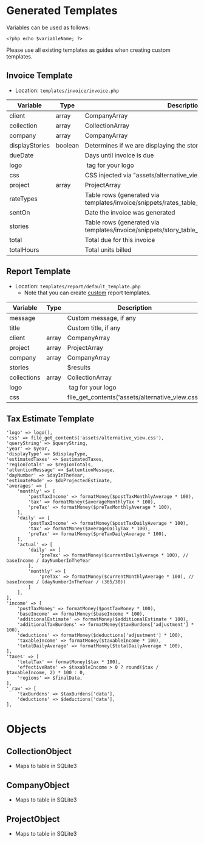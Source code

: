 
# Generated Templates

Variables can be used as follows:

```
<?php echo $variableName; ?>
```

Please use all existing templates as guides when creating custom templates.

## Invoice Template

- Location: `templates/invoice/invoice.php`

| Variable       | Type    | Description                                                                                  |
| -------------- | ------- | -------------------------------------------------------------------------------------------- |
| client         | array   | CompanyArray                                                                                 |
| collection     | array   | CollectionArray                                                                              |
| company        | array   | CompanyArray                                                                                 |
| displayStories | boolean | Determines if we are displaying the story table or not                                       |
| dueDate        |         | Days until invoice is due                                                                    |
| logo           |         | <img> tag for your logo                                                                      |
| css            |         | CSS injected via "assets/alternative_view.css"                                               |
| project        | array   | ProjectArray                                                                                 |
| rateTypes      |         | Table rows (generated via templates/invoice/snippets/rates_table_entry.php)                  |
| sentOn         |         | Date the invoice was generated                                                               |
| stories        |         | Table rows (generated via templates/invoice/snippets/story_table_completed_header_entry.php) |
| total          |         | Total due for this invoice                                                                   |
| totalHours     |         | Total units billed                                                                           |


## Report Template

- Location: `templates/report/default_template.php`
  - Note that you can create [custom](reports.md) report templates.
    
| Variable    | Type  | Description                                      |
| ----------- | ----- | ------------------------------------------------ |
| message     |       | Custom message, if any                           |
| title       |       | Custom title, if any                             |
| client      | array | CompanyArray                                     |
| project     | array | ProjectArray                                     |
| company     | array | CompanyArray                                     |
| stories     |       | $results                                         |
| collections | array | CollectionArray                                  |
| logo        |       | <img> tag for your logo                          |
| css         |       | file_get_contents('assets/alternative_view.css') |


## Tax Estimate Template

```
'logo' => logo(),
'css' => file_get_contents('assets/alternative_view.css'),
'queryString' => $queryString,
'year' => $year,
'displayType' => $displayType,
'estimatedTaxes' => $estimatedTaxes,
'regionTotals' => $regionTotals,
'attentionMessage' => $attentionMessage,
'dayNumber' => $dayInTheYear,
'estimateMode' => $doProjectedEstimate,
'averages' => [
    'monthly' => [
        'postTaxIncome' => formatMoney($postTaxMonthlyAverage * 100),
        'tax' => formatMoney($averageMonthlyTax * 100),
        'preTax' => formatMoney($preTaxMonthlyAverage * 100),
    ],
    'daily' => [
        'postTaxIncome' => formatMoney($postTaxDailyAverage * 100),
        'tax' => formatMoney($averageDailyTax * 100),
        'preTax' => formatMoney($preTaxDailyAverage * 100),
    ],
    'actual' => [
        'daily' => [
            'preTax' => formatMoney($currentDailyAverage * 100), // baseIncome / dayNumberInTheYear
        ],
        'monthly' => [
            'preTax' => formatMoney($currentMonthlyAverage * 100), // baseIncome / (dayNumberInTheYear / (365/30))
        ]
    ],
],
'income' => [
    'postTaxMoney' => formatMoney($postTaxMoney * 100),
    'baseIncome' => formatMoney($baseIncome * 100),
    'additionalEstimate' => formatMoney($additionalEstimate * 100),
    'additionalTaxBurdens' => formatMoney($taxBurdens['adjustment'] * 100),
    'deductions' => formatMoney($deductions['adjustment'] * 100),
    'taxableIncome' => formatMoney($taxableIncome * 100),
    'totalDailyAverage' => formatMoney($totalDailyAverage * 100),
],
'taxes' => [
    'totalTax' => formatMoney($tax * 100),
    'effectiveRate' => $taxableIncome > 0 ? round($tax / $taxableIncome, 2) * 100 : 0,
    'regions' => $finalData,
],
'_raw' => [
    'taxBurdens' => $taxBurdens['data'],
    'deductions' => $deductions['data'],
],
```

# Objects

## CollectionObject

- Maps to table in SQLite3
  
## CompanyObject

- Maps to table in SQLite3

## ProjectObject  

- Maps to table in SQLite3

